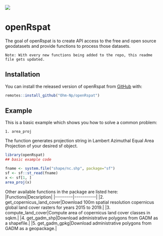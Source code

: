 ![](https://komarev.com/ghpvc/?username=Ohm-Np)
# openRspat

<!-- badges: start -->
<!-- badges: end -->

The goal of openRspat is to create API access to the free and open source geodatasets and provide functions to process those datasets.

`Note: With every new functions being added to the repo, this readme file gets updated.`

## Installation

You can install the released version of openRspat from [GitHub](https://github.com/) with:

``` r
remotes::install_github("Ohm-Np/openRspat")
```

## Example

This is a basic example which shows you how to solve a common problem:

`1. area_proj`

The function generates projection string in Lambert Azimuthal Equal Area Projection of your desired sf object.
``` r
library(openRspat)
## basic example code

fname <- system.file("shape/nc.shp", package="sf")
sf <- sf::st_read(fname)
x <- sf[1, ]
area_proj(x)
```
Other available functions in the package are listed here:
|Functions|Decsription|
|---------|-----------|
|2. get_copernicus_land_cover|Download 100m spatial resolution copernicus global land cover rasters for years 2015 to 2019.|
|3. compute_land_cover|Compute area of copernicus land cover classes in sqkm.|
|4. get_gadm_shp|Download administrative polygons from GADM as a shapefile.|
|5. get_gadm_gpkg|Download administrative polygons from GADM as a geopackage.|
